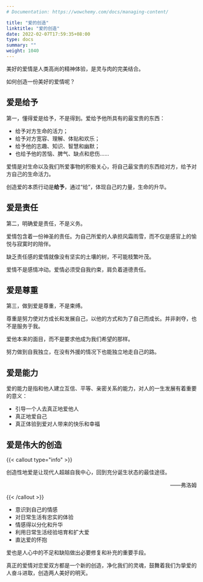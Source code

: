 ```yaml
---
# Documentation: https://wowchemy.com/docs/managing-content/

title: "爱的创造"
linktitle: "爱的创造"
date: 2022-02-07T17:59:35+08:00
type: docs
summary: ""
weight: 1040
---
```


<!--more-->

美好的爱情是人类高尚的精神体验，是灵与肉的完美结合。

如何创造一份美好的爱情呢？

## 爱是给予

第一，懂得爱是给予，不是得到。爱给予他所具有的最宝贵的东西：

- 给予对方生命的活力；
- 给予对方宽容、理解、体贴和欢乐；
- 给予他的志趣、知识、智慧和幽默；
- 也给予他的苦恼、脾气、缺点和悲伤……

爱情是对生命以及我们所爱事物的积极关心，将自己最宝贵的东西给对方，给予对方自己的生命活力。

创造爱的本质行动是**给予**，通过“给”，体现自己的力量，生命的升华。

## 爱是责任

第二，明确爱是责任，不是义务。

爱情包含着一份神圣的责任。为自己所爱的人承担风霜雨雪，而不仅是感官上的愉悦与寂寞时的陪伴。

缺乏责任感的爱情就像没有坚实的土壤的树，不可能枝繁叶茂。

爱情不是感情冲动。爱情必须受自我约束，肩负着道德责任。

## 爱是尊重

第三，做到爱是尊重，不是束缚。

尊重是努力使对方成长和发展自己，以他的方式和为了自己而成长。并非剥夺，也不是服务于我。

爱他本来的面目，而不是要求他成为我们希望的那样。

努力做到自我独立，在没有外援的情况下也能独立地走自己的路。

## 爱是能力

爱的能力是指和他人建立互信、平等、亲密关系的能力，对人的一生发展有着重要的意义：

- 引导一个人去真正地爱他人
- 真正地爱自己
- 真正体验到爱对人带来的快乐和幸福

## 爱是伟大的创造

{{< callout type="info" >}}

创造性地爱是让现代人超越自我中心，回到充分诞生状态的最佳途径。

<p align="right">——弗洛姆</p>

{{< /callout >}}

- 意识到自己的情感
- 对日常生活有忠实的体验
- 情感得以分化和升华
- 利用日常生活经验培育和扩大爱
- 直达爱的怀抱

爱也是人心中的不足和缺陷做出必要修复和补充的重要手段。

真正的爱情对恋爱双方都是一个新的创造，净化我们的灵魂，鼓舞着我们为挚爱的人奋斗进取，创造两人美好的明天。